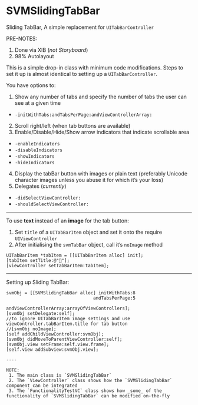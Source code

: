 SVMSlidingTabBar
================

Sliding TabBar, A simple replacement for `UITabBarController`

PRE-NOTES:
 1. Done via XIB (_not Storyboard_)
 2. 98% Autolayout

This is a simple drop-in class with minimum code modifications.
Steps to set it up is almost identical to setting up a `UITabBarController`.

You have options to:
 1. Show any number of tabs and specify the number of tabs the user can see at a given time
   - `-initWithTabs:andTabsPerPage:andViewControllerArray:`
 2. Scroll right/left (when tab buttons are available)
 3. Enable/Disable/Hide/Show arrow indicators that indicate scrollable area
   - `-enableIndicators`
   - `-disableIndicators`
   - `-showIndicators`
   - `-hideIndicators`
 4. Display the tabBar button with images or plain text (preferably Unicode character images unless you abuse it for which it’s your loss)
 5. Delegates (_currently_)
   - `-didSelectViewController:`
   - `-shouldSelectViewController:`

----

To use **text** instead of an **image** for the tab button:
 1. Set `title` of a `UITabBarItem` object and set it onto the require `UIViewController`
 2. After initialising the `svmTabBar` object, call it’s `noImage` method

```
UITabBarItem *tabItem = [[UITabBarItem alloc] init];
[tabItem setTitle:@"🐶"];
[viewController setTabBarItem:tabItem];
```

----

Setting up Sliding TabBar:
```
svmObj = [[SVMSlidingTabBar alloc] initWithTabs:8 
                                 andTabsPerPage:5
                         andViewControllerArray:arrayOfViewControllers];
[svmObj setDelegate:self];
//to ignore UITabBarItem image settings and use viewController.tabBarItem.title for tab button
//[svmObj noImage];
[self addChildViewController:svmObj];
[svmObj didMoveToParentViewController:self];
[svmObj.view setFrame:self.view.frame];
[self.view addSubview:svmObj.view];

----

NOTE:
 1. The main class is `SVMSlidingTabBar`
 2. The `ViewController` class shows how the `SVMSlidingTabBar` component can be integrated
 3. The `FunctionalityTestVC` class shows how _some_ of the functionality of `SVMSlidingTabBar` can be modified on-the-fly
